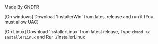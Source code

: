 Made By GNDFR

[On windows]
Download 'InstallerWin' from latest release and run it (You must allow UAC)

[On Linux]
Download 'InstallerLinux' from latest release,
Type ```chmod +x InstallerLinux``` and Run ./InstallerLinux
